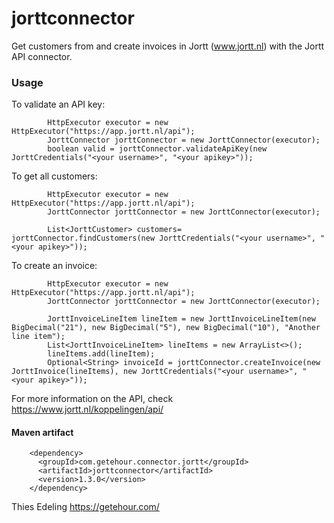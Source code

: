 # jorttconnector

Get customers from and create invoices in Jortt (www.jortt.nl) with the Jortt API connector.

### Usage

To validate an API key:
```        
        HttpExecutor executor = new HttpExecutor("https://app.jortt.nl/api");
        JorttConnector jorttConnector = new JorttConnector(executor);
        boolean valid = jorttConnector.validateApiKey(new JorttCredentials("<your username>", "<your apikey>"));
```

To get all customers:
```        
        HttpExecutor executor = new HttpExecutor("https://app.jortt.nl/api");
        JorttConnector jorttConnector = new JorttConnector(executor);

        List<JorttCustomer> customers= jorttConnector.findCustomers(new JorttCredentials("<your username>", "<your apikey>"));
```

To create an invoice:

```        
        HttpExecutor executor = new HttpExecutor("https://app.jortt.nl/api");
        JorttConnector jorttConnector = new JorttConnector(executor);

        JorttInvoiceLineItem lineItem = new JorttInvoiceLineItem(new BigDecimal("21"), new BigDecimal("5"), new BigDecimal("10"), "Another line item");
        List<JorttInvoiceLineItem> lineItems = new ArrayList<>();
        lineItems.add(lineItem);
        Optional<String> invoiceId = jorttConnector.createInvoice(new JorttInvoice(lineItems), new JorttCredentials("<your username>", "<your apikey>"));
```

For more information on the API, check https://www.jortt.nl/koppelingen/api/

#### Maven artifact

```
    <dependency>
      <groupId>com.getehour.connector.jortt</groupId>
      <artifactId>jorttconnector</artifactId>
      <version>1.3.0</version>
    </dependency>
```

Thies Edeling
https://getehour.com/